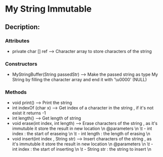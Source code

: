 # My String Immutable
## Decription:
### Attributes
- private char [] ref --> Character array to store characters of the string
### Constructors
- MyStringBuffer(String passedStr) --> Make the passed string as type My String by filling the character array 
and end it with '\u0000' (NULL)
### Methods
- void print() --> Print the string
- int indexOf (char x) --> Get index of a character in the string , if it's not exist it returns -1
- int length() --> Get length of string
- void erase(int index, int length) --> Erase characters of the string , as it's immutuble it store the result in new location \n
@parameters \n
\t - int index : the start of eraseing \n
\t - int length : the length of erasing \n
- void insert(int index , String str) --> Insert characters of the string , as it's immutuble it store the result in new location \n
@parameters \n
\t - int index : the start of inserting \n
\t - String str : the string to insert \n